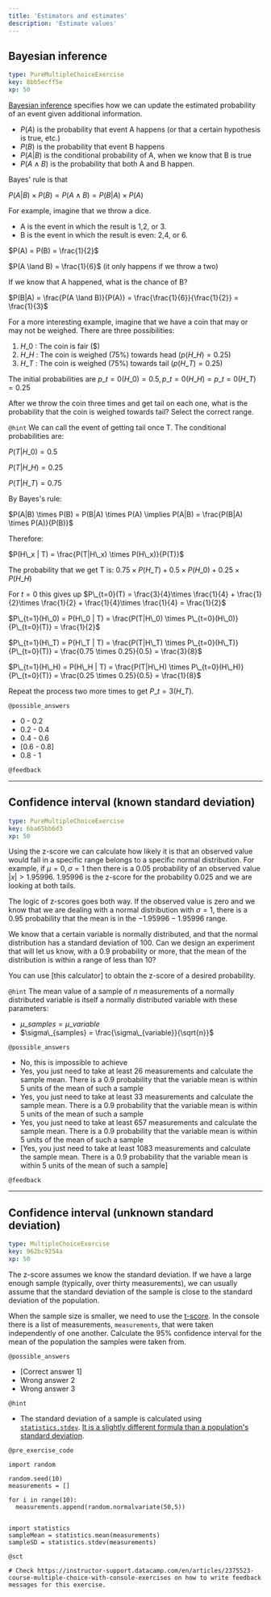 ```yaml
---
title: 'Estimators and estimates'
description: 'Estimate values'
---
```


## Bayesian inference

```yaml
type: PureMultipleChoiceExercise
key: 8bb5ecff5e
xp: 50
```

[Bayesian inference](https://en.wikipedia.org/wiki/Bayesian_inference) specifies how we can update the estimated probability of an event given additional information. 

- $P(A)$ is the probability that event A happens (or that a certain hypothesis is true, etc.)
- $P(B)$ is the probability that event B happens
- $P(A|B)$ is the conditional probability of A, when we know that B is true
- $P(A \land B)$ is the probability that both A and B happen.

Bayes' rule is that 

$P(A|B) \times P(B) = P(A \land B) = P(B|A) \times P(A)$

For example, imagine that we throw a dice. 

- A is the event in which the result is 1,2, or 3.
- B is the event in which the result is even: 2,4, or 6.

$P(A) = P(B) = \frac{1}{2}$

$P(A \land B) = \frac{1}{6}$ (it only happens if we throw a two)

If we know that A happened, what is the chance of B?

$P(B|A) = \frac{P(A \land B)}{P(A)} = \frac{\frac{1}{6}}{\frac{1}{2}} = \frac{1}{3}$

For a more interesting example, imagine that we have a coin that may or may not be weighed. There are three possibilities:

1. $H\_0$ : The coin is fair ($)
1. $H\_H$ : The coin is weighed (75%) towards head ($p(H\_H) = 0.25$)
1. $H\_T$ : The coin is weighed (75%) towards tail ($p(H\_T) = 0.25$)

The initial probabilities are $p\_{t=0}(H\_0) = 0.5, p\_{t=0}(H\_H) = p\_{t=0}(H\_T) = 0.25$

After we throw the coin three times and get tail on each one, what is the probability that the coin is weighed towards tail? Select the correct range.



`@hint`
We can call the event of getting tail once T. The conditional probabilities are:

$P(T | H\_0) = 0.5$

$P(T | H\_H) = 0.25$

$P(T | H\_T) = 0.75$

By Bayes's rule:

$P(A|B) \times P(B) = P(B|A) \times P(A) \implies P(A|B) = \frac{P(B|A) \times P(A)}{P(B)}$

Therefore:

$P(H\_x | T) = \frac{P(T|H\_x) \times P(H\_x)}{P(T)}$

The probability that we get T is: $0.75 \times P(H\_T) + 0.5 \times P(H\_0) + 0.25 \times P(H\_H)$

For $t=0$ this gives up $P\_{t=0}(T) = \frac{3}{4}\times \frac{1}{4} + \frac{1}{2}\times \frac{1}{2} + \frac{1}{4}\times \frac{1}{4} = \frac{1}{2}$

$P\_{t=1}(H\_0) = P(H\_0 | T) = \frac{P(T|H\_0) \times P\_{t=0}(H\_0)}{P\_{t=0}(T)} = \frac{1}{2}$

$P\_{t=1}(H\_T) = P(H\_T | T) = \frac{P(T|H\_T) \times P\_{t=0}(H\_T)}{P\_{t=0}(T)} = \frac{0.75 \times 0.25}{0.5} = \frac{3}{8}$

$P\_{t=1}(H\_H) = P(H\_H | T) = \frac{P(T|H\_H) \times P\_{t=0}(H\_H)}{P\_{t=0}(T)} = \frac{0.25 \times 0.25}{0.5} = \frac{1}{8}$

Repeat the process two more times to get $P\_{t=3}(H\_T)$.

`@possible_answers`
- 0 - 0.2
- 0.2 - 0.4
- 0.4 - 0.6
- [0.6 - 0.8]
- 0.8 - 1

`@feedback`


---

## Confidence interval (known standard deviation)

```yaml
type: PureMultipleChoiceExercise
key: 6ba65bb6d3
xp: 50
```

Using the z-score we can calculate how likely it is that an observed value would fall in a specific range belongs to a specific normal distribution. For example, if $\mu=0, \sigma =1$ then there is a 0.05 probability of an observed value $|x| > 1.95996$. 1.95996 is the z-score for the probability 0.025 and we are looking at both tails.

The logic of z-scores goes both way. If the observed value is zero and we know that we are dealing with a normal distribution with $\sigma=1$, there is a 0.95 probability that the mean is in the $-1.95996 - 1.95996$ range.

We know that a certain variable is normally distributed, and that the normal distribution has a standard deviation of 100. Can we design an experiment that will let us know, with a 0.9 probability or more, that the mean of the distribution is within a range of less than 10?

You can use [this calculator] to obtain the z-score of a desired probability.

`@hint`
The mean value of a sample of $n$ measurements of a normally distributed variable is itself a normally distributed variable with these parameters:

- $\mu\_{samples} = \mu\_{variable}$
- $\sigma\_{samples} = \frac{\sigma\_{variable}}{\sqrt{n}}$

`@possible_answers`
- No, this is impossible to achieve
- Yes, you just need to take at least 26 measurements and calculate the sample mean. There is a 0.9 probability that the variable mean is within 5 units of the mean of such a sample
- Yes, you just need to take at least 33 measurements and calculate the sample mean. There is a 0.9 probability that the variable mean is within 5 units of the mean of such a sample
- Yes, you just need to take at least 657 measurements and calculate the sample mean. There is a 0.9 probability that the variable mean is within 5 units of the mean of such a sample
- [Yes, you just need to take at least 1083 measurements and calculate the sample mean. There is a 0.9 probability that the variable mean is within 5 units of the mean of such a sample]

`@feedback`


---

## Confidence interval (unknown standard deviation)

```yaml
type: MultipleChoiceExercise
key: 962bc9254a
xp: 50
```

The z-score assumes we know the standard deviation. If we have a large enough sample (typically, over thirty measurements), we can usually assume that the standard deviation of the sample is close to the standard deviation of the population. 

When the sample size is smaller, we need to use the [t-score](https://www.statisticshowto.datasciencecentral.com/one-sample-t-test/). In the console there is a list of measurements, `measurements`, that were taken independently of one another. Calculate the 95% confidence interval for the mean of the population the samples were taken from.

`@possible_answers`
- [Correct answer 1]
- Wrong answer 2
- Wrong answer 3

`@hint`
- The standard deviation of a sample is calculated using [`statistics.stdev`](https://docs.python.org/3/library/statistics.html#statistics.stdev). [It is a slightly different formula than a population's standard deviation](https://en.wikipedia.org/wiki/Bessel%27s_correction).

`@pre_exercise_code`
```{python}
import random

random.seed(10)
measurements = []

for i in range(10):
  measurements.append(random.normalvariate(50,5))
  
  
import statistics  
sampleMean = statistics.mean(measurements)
sampleSD = statistics.stdev(measurements)
```

`@sct`
```{python}
# Check https://instructor-support.datacamp.com/en/articles/2375523-course-multiple-choice-with-console-exercises on how to write feedback messages for this exercise.
```
